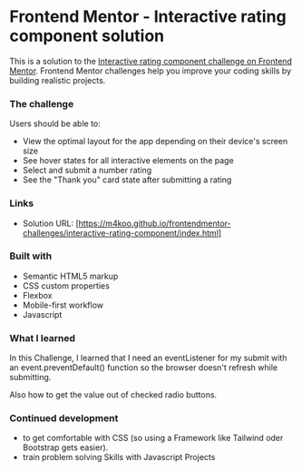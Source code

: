 # Frontend Mentor - Interactive rating component solution

This is a solution to the [Interactive rating component challenge on Frontend Mentor](https://www.frontendmentor.io/challenges/interactive-rating-component-koxpeBUmI). Frontend Mentor challenges help you improve your coding skills by building realistic projects. 

### The challenge

Users should be able to:

- View the optimal layout for the app depending on their device's screen size
- See hover states for all interactive elements on the page
- Select and submit a number rating
- See the "Thank you" card state after submitting a rating

### Links

- Solution URL: [https://m4koo.github.io/frontendmentor-challenges/interactive-rating-component/index.html]

### Built with

- Semantic HTML5 markup
- CSS custom properties
- Flexbox
- Mobile-first workflow
- Javascript

### What I learned

In this Challenge, I learned that I need an eventListener for my submit with an event.preventDefault() function so the browser doesn't refresh while submitting.

Also how to get the value out of checked radio buttons.

### Continued development

- to get comfortable with CSS (so using a Framework like Tailwind oder Bootstrap gets easier).
- train problem solving Skills with Javascript Projects
